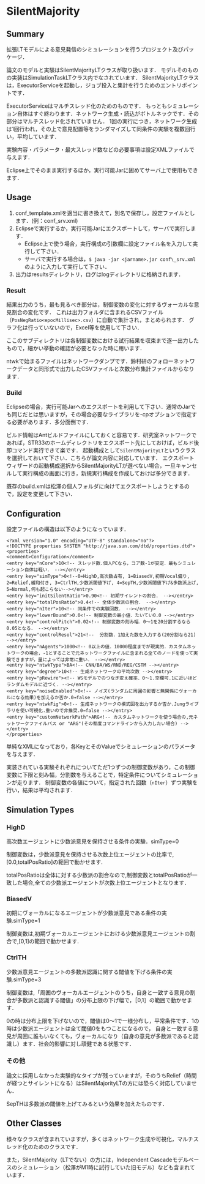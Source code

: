 # SilentMajority

## Summary

拡張LTモデルによる意見発信のシミュレーションを行うプロジェクト及びパッケージ．

論文のモデルと実験はSilentMajorityLTクラスが取り扱います．
モデルそのものの実装はSimulationTaskLTクラス内でなされています．
SilentMajorityLTクラスは，ExecutorServiceを起動し，ジョブ投入と集計を行うためのエントリポイントです．

ExecutorServiceはマルチスレッド化のためのものです．
もっともシミュレーション自体はすぐ終わります．ネットワーク生成・読込がボトルネックです．その部分はマルチスレッド化されていません．
1回の実行につき，ネットワーク生成は1回行われ，その上で意見配置等をランダマイズして同条件の実験を複数回行い，平均しています．

実験内容・パラメータ・最大スレッド数などの必要事項は設定XMLファイルで与えます．

Eclipse上でそのまま実行するほか，実行可能Jarに固めてサーバ上で使用もできます．

## Usage

1. conf\_template.xmlを適当に書き換えて，別名で保存し，設定ファイルとします．(例：conf\_srv.xml)
2. Eclipseで実行するか，実行可能Jarにエクスポートして，サーバで実行します．
	- Eclipse上で使う場合，実行構成の引数欄に設定ファイル名を入力して実行して下さい．
	- サーバで実行する場合は，`$ java -jar <jarname>.jar conf\_srv.xml`のように入力して実行して下さい．
3. 出力はresultsディレクトリ，ログはlogディレクトリに格納されます．

### Result

結果出力のうち，最も見るべき部分は，制御変数の変化に対するヴォーカルな意見割合の変化です．
これは出力フォルダに含まれるCSVファイル（`PosNegRatio<epocMillisec>.csv`）に自動で集計され，まとめられます．
グラフ化は行っていないので，Excel等を使用して下さい．

ここのサブディレクトリは各制御変数における試行結果を収束まで逐一出力したもので，細かい挙動の確認が必要となった時に用います．

ntwkで始まるファイルはネットワークダンプです．鈴村研のフォローネットワークデータと同形式で出力したCSVファイルと次数分布集計ファイルからなります．

### Build

Eclipseの場合，実行可能Jarへのエクスポートを利用して下さい．通常のJarでも同じだとは思いますが，その場合必要なライブラリを-cpオプションで指定する必要があります．多分面倒です．

ビルド情報はAntビルドファイルにしておくと容易です．研究室ネットワークであれば，STR33のホームディレクトリをエクスポート先にしておけば，ビルド後即コマンド実行できて楽です．
起動構成として`SilentMajorityLT`というクラスを選択しておいて下さい．こちらが論文内容に対応しています．
エクスポートウィザードの起動構成選択からSilentMajorityLTが選べない場合，一旦キャンセルして実行構成の画面に行き，新規実行構成を作成しておけば多分できます．

既存のbuild.xmlは松澤の個人フォルダに向けてエクスポートしようとするので，設定を変更して下さい．

## Configuration

設定ファイルの構造は以下のようになっています．

    <?xml version="1.0" encoding="UTF-8" standalone="no"?>
    <!DOCTYPE properties SYSTEM "http://java.sun.com/dtd/properties.dtd">
    <properties>
    <comment>Configuration</comment>
    <entry key="nCore">10<!-- スレッド数.個人PCなら，コア数-1が安定．最もシミュレーション自体は軽い． --></entry>
    <entry key="simType">0<!--0=HighD,高次数占有, 1=BiasedV,初期Vocal偏り, 2=Relief,緩和付き, 3=CtrlTH,少数派閾値下げ, 4=SepTH,少数派閾値下げ&多数派上げ, 5=Normal,何も起こらない--></entry>
    <entry key="initSilentRatio">0.90<!-- 初期サイレントの割合． --></entry>
    <entry key="totalPosRatio">0.4<!-- 全体少数派の割合． --></entry>
    <entry key="nIter">10<!-- 同条件での実験回数． --></entry>
    <entry key="lowerBound">0.0<!-- 制御変数の最小値．たいてい0.0 --></entry>
    <entry key="controlPitch">0.02<!-- 制御変数の刻み幅．0～1を20分割するなら0.05となる． --></entry>
    <entry key="controlResol">21<!--  分割数．1加えた数を入力する(20分割なら21) --></entry>
    <entry key="nAgents">1000<!-- 0以上の値．10000程度までが現実的．カスタムネットワークの場合，-1とすることで元ネットワークファイルに含まれる全てのノードを使って実験できますが，量によっては非常に重い． --></entry>
    <entry key="ntwkType">BA<!-- CNN/BA/WS/RND/REG/CSTM --></entry>
    <entry key="degree">10<!-- 生成ネットワークの平均次数 --></entry>
    <entry key="pRewire"><!-- WSモデルでのつなぎ変え確率．0～1.空欄可.1に近いほどランダムモデルに近づく. --></entry>
    <entry key="noiseEnabled">0<!-- ノイズ(ランダムに周囲の影響と無関係にヴォーカルになる効果)を加えるか否か.0→false --></entry>
    <entry key="ntwkFig">0<!-- 生成ネットワークの模式図を出力するか否か.Jungライブラリを使い可視化.重いので非推奨.0→false --></entry>
    <entry key="customNetworkPath">ARG<!-- カスタムネットワークを使う場合の,元ネットワークファイルパス or "ARG"(その都度コマンドラインから入力したい場合) --></entry>
    </properties>

単純なXMLになっており，各KeyとそのValueでシミュレーションのパラメータを与えます．


実装されている実験それぞれについてただ1つずつの制御変数があり，この制御変数に下限と刻み幅，分割数を与えることで，特定条件についてシミュレーションが走ります．
制御変数の各値について，指定された回数（`nIter`）ずつ実験を行い，結果は平均されます．

## Simulation Types

### HighD

高次数エージェントに少数派意見を保持させる条件の実験．simType=0

制御変数は，少数派意見を保持させる次数上位エージェントの比率で,[0.0,totalPosRatio]の範囲で動かせます.

totalPosRatioは全体に対する少数派の割合なので,制御変数とtotalPosRatioが一致した場合,全ての少数派エージェントが次数上位エージェントとなります．

### BiasedV

初期にヴォーカルになるエージェントが少数派意見である条件の実験.simType=1

制御変数は,初期ヴォーカルエージェントにおける少数派意見エージェントの割合で,[0,1]の範囲で動かせます.


### CtrlTH

少数派意見エージェントの多数派認識に関する閾値を下げる条件の実験.simType=3

制御変数は,「周囲のヴォーカルエージェントのうち，自身と一致する意見の割合が多数派と認識する閾値」の分布上限の下げ幅で，［0,1］の範囲で動かせます．

0の時は分布上限を下げないので，閾値は0～1で一様分布し，平常条件です．1の時は少数派エージェントは全て閾値0をもつことになるので，
自身と一致する意見が周囲に誰もいなくても，ヴォーカルになり（自身の意見が多数派であると認識し）ます．社会的影響に対し頑健である状態です．

### その他

論文に採用しなかった実験的なタイプが残っていますが，そのうちRelief（時間が経つとサイレントになる）はSilentMajorityLTの方には恐らく対応していません．

SepTHは多数派の閾値を上げてみるという効果を加えたものです．

## Other Classes

様々なクラスが含まれていますが，多くはネットワーク生成や可視化，マルチスレッド化のためのクラスです．

また，SilentMajority（LTでない）の方には，Independent Cascadeモデルベースのシミュレーション（松澤がM1時に試行していた旧モデル）なども含まれています．